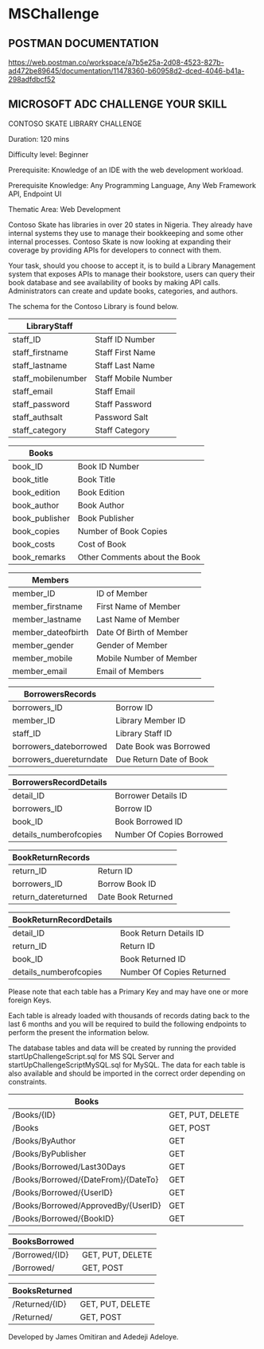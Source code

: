 # MSChallenge

## POSTMAN DOCUMENTATION
https://web.postman.co/workspace/a7b5e25a-2d08-4523-827b-ad472be89645/documentation/11478360-b60958d2-dced-4046-b41a-298adfdbcf52
 
## MICROSOFT ADC CHALLENGE YOUR SKILL

CONTOSO SKATE LIBRARY CHALLENGE 

Duration: 120 mins 

Difficulty level: Beginner 

 
Prerequisite: Knowledge of an IDE with the web development workload.  

Prerequisite Knowledge: Any Programming Language, Any Web Framework API, Endpoint UI 

Thematic Area: Web Development 

 
 

Contoso Skate has libraries in over 20 states in Nigeria. They already have internal systems they use to manage their bookkeeping and some other internal processes. Contoso Skate is now looking at expanding their coverage by providing APIs for developers to connect with them. 

 

Your task, should you choose to accept it, is to build a Library Management system that exposes APIs to manage their bookstore, users can query their book database and see availability of books by making API calls. Administrators can create and update books, categories, and authors. 

 

The schema for the Contoso Library is found below. 

LibraryStaff | |
--- | --- 
staff_ID | Staff ID Number | 
staff_firstname | Staff First Name |
staff_lastname | Staff Last Name |
staff_mobilenumber | Staff Mobile Number
staff_email | Staff Email
staff_password | Staff Password 
staff_authsalt | Password Salt 
staff_category | Staff Category 

Books | |
--- | --- 
book_ID | Book ID Number 
book_title | Book Title 
book_edition | Book Edition 
book_author | Book Author 
book_publisher | Book Publisher 
book_copies | Number of Book Copies 
book_costs | Cost of Book 
book_remarks | Other Comments about the Book 

Members | |
--- | --- 
member_ID | ID of Member 
member_firstname | First Name of Member 
member_lastname | Last Name of Member 
member_dateofbirth | Date Of Birth of Member 
member_gender | Gender of Member 
member_mobile | Mobile Number of Member 
member_email | Email of Members 

BorrowersRecords | |
--- | --- 
borrowers_ID | Borrow ID 
member_ID | Library Member ID 
staff_ID | Library Staff ID 
borrowers_dateborrowed | Date Book was Borrowed 
borrowers_duereturndate | Due Return Date of Book 

BorrowersRecordDetails | |
--- | --- 
detail_ID | Borrower Details ID 
borrowers_ID | Borrow ID 
book_ID | Book Borrowed ID 
details_numberofcopies | Number Of Copies Borrowed 

BookReturnRecords | |
--- | --- 
return_ID | Return ID 
borrowers_ID | Borrow Book ID 
return_datereturned | Date Book Returned 

BookReturnRecordDetails | |
--- | --- 
detail_ID | Book Return Details ID 
return_ID | Return ID 
book_ID | Book Returned ID 
details_numberofcopies | Number Of Copies Returned 

Please note that each table has a Primary Key and may have one or more foreign Keys. 

Each table is already loaded with thousands of records dating back to the last 6 months and you will be required to build the following endpoints to perform the present the information below. 

The database tables and data will be created by running the provided startUpChallengeScript.sql for MS SQL Server and startUpChallengeScriptMySQL.sql for MySQL. The data for each table is also available and should be imported in the correct order depending on constraints. 


Books | |
--- | --- 
/Books/{ID} | GET, PUT, DELETE 
/Books | GET, POST 
/Books/ByAuthor | GET 
/Books/ByPublisher | GET 
/Books/Borrowed/Last30Days | GET 
/Books/Borrowed/{DateFrom}/{DateTo} | GET 
/Books/Borrowed/{UserID} | GET 
/Books/Borrowed/ApprovedBy/{UserID} | GET 
/Books/Borrowed/{BookID} | GET 

BooksBorrowed | |
--- | --- 
/Borrowed/{ID} | GET, PUT, DELETE 
/Borrowed/ | GET, POST 

BooksReturned | |
--- | --- 
/Returned/{ID} | GET, PUT, DELETE 
/Returned/ | GET, POST 

 
Developed by James Omitiran and Adedeji Adeloye. 

